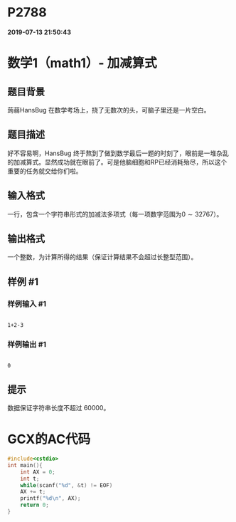 
# P2788

**2019-07-13 21:50:43**
    
# 数学1（math1）- 加减算式

## 题目背景

蒟蒻HansBug 在数学考场上，挠了无数次的头，可脑子里还是一片空白。

## 题目描述

好不容易啊，HansBug 终于熬到了做到数学最后一题的时刻了，眼前是一堆杂乱的加减算式。显然成功就在眼前了。可是他脑细胞和RP已经消耗殆尽，所以这个重要的任务就交给你们啦。

## 输入格式

一行，包含一个字符串形式的加减法多项式（每一项数字范围为$0\sim 32767$）。

## 输出格式

一个整数，为计算所得的结果（保证计算结果不会超过长整型范围）。

## 样例 #1

### 样例输入 #1

```
1+2-3
```

### 样例输出 #1

```
0
```

## 提示

数据保证字符串长度不超过 $60000$。

# GCX的AC代码
```cpp
#include<cstdio>
int main(){
    int AX = 0;
    int t;
    while(scanf("%d", &t) != EOF)
	AX += t;
    printf("%d\n", AX);
    return 0;
}

```

